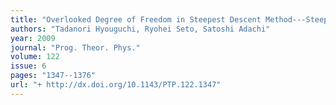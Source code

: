 ```yaml
---
title: "Overlooked Degree of Freedom in Steepest Descent Method---Steepest Descent Method Corresponding to Divergence-Free WKB Method"
authors: "Tadanori Hyouguchi, Ryohei Seto, Satoshi Adachi"
year: 2009
journal: "Prog. Theor. Phys."
volume: 122
issue: 6
pages: "1347--1376"
url: "+ http://dx.doi.org/10.1143/PTP.122.1347"
---
```

